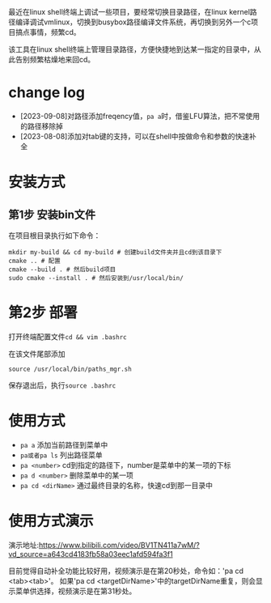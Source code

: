 最近在linux shell终端上调试一些项目，要经常切换目录路径，在linux kernel路径编译调试vmlinux，切换到busybox路径编译文件系统，再切换到另外一个c项目搞点事情，频繁cd。

该工具在linux shell终端上管理目录路径，方便快捷地到达某一指定的目录中，从此告别频繁枯燥地来回cd。

# change log
* [2023-09-08]对路径添加freqency值，`pa a`时，借鉴LFU算法，把不常使用的路径移除掉
* [2023-08-08]添加对tab键的支持，可以在shell中按<tab><tab>做命令和参数的快速补全

# 安装方式
## 第1步 安装bin文件
在项目根目录执行如下命令：
```shell
mkdir my-build && cd my-build # 创建build文件夹并且cd到该目录下
cmake .. # 配置
cmake --build . # 然后build项目
sudo cmake --install . # 然后安装到/usr/local/bin/
```

# 第2步 部署
打开终端配置文件`cd && vim .bashrc`

在该文件尾部添加
```shell
source /usr/local/bin/paths_mgr.sh
```
保存退出后，执行`source .bashrc`

# 使用方式
* `pa a`  添加当前路径到菜单中
* `pa或者pa ls` 列出路径菜单
* `pa <number>` cd到指定的路径下，number是菜单中的某一项的下标
* `pa d <number>` 删除菜单中的某一项
* `pa cd <dirName>` 通过最终目录的名称，快速cd到那一目录中

# 使用方式演示
演示地址:<https://www.bilibili.com/video/BV1TN411a7wM/?vd_source=a643cd4183fb58a03eec1afd594fa3f1>

目前觉得自动补全功能比较好用，视频演示是在第20秒处，命令如：'pa cd \<tab>\<tab>'。
如果'pa cd \<targetDirName>'中的targetDirName重复，则会显示菜单供选择，视频演示是在第31秒处。